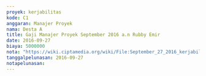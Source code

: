 ```yaml
---
proyek: kerjabilitas
kode: C1
anggaran: Manajer Proyek
nama: Desta A
title: Gaji Manajer Proyek September 2016 a.n Rubby Emir
date: 2016-09-27
biaya: 5000000
nota: "https://wiki.ciptamedia.org/wiki/File:September_27_2016_kerjabilitas_C1_gaji_manajer_proyek_rubby.jpg"
tanggalpelunasan: 2016-09-27
notapelunasan:
---
```

